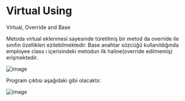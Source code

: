 # Virtual Using
Virtual, Override and Base

Metoda virtual eklenmesi sayesinde türetilmiş bir metod da override ile sınıfın özellikleri ezilebilmektedir.
Base anahtar sözcüğü kullanıldığında employee class ı içerisindeki metodun ilk haline(override edilmemiş) erişmektedir.

![image](https://user-images.githubusercontent.com/82088135/199095533-44900f63-de95-4a7c-952e-d6ca1c775070.png)


Program çıktısı aşağıdaki gibi olacaktır.


![image](https://user-images.githubusercontent.com/82088135/199095632-6ef12f9c-e0fa-4fc3-9c1b-99e1d06d3d0e.png)
